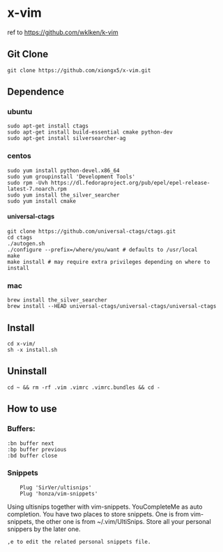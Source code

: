 # x-vim
ref to https://github.com/wklken/k-vim


## Git Clone
```
git clone https://github.com/xiongx5/x-vim.git
``` 

## Dependence
          
### ubuntu
```
sudo apt-get install ctags
sudo apt-get install build-essential cmake python-dev  
sudo apt-get install silversearcher-ag
```
### centos
```
sudo yum install python-devel.x86_64
sudo yum groupinstall 'Development Tools'
sudo rpm -Uvh https://dl.fedoraproject.org/pub/epel/epel-release-latest-7.noarch.rpm
sudo yum install the_silver_searcher
sudo yum install cmake
```

#### universal-ctags
```
git clone https://github.com/universal-ctags/ctags.git
cd ctags
./autogen.sh
./configure --prefix=/where/you/want # defaults to /usr/local
make
make install # may require extra privileges depending on where to install

```





### mac
```
brew install the_silver_searcher
brew install --HEAD universal-ctags/universal-ctags/universal-ctags
```

## Install
```
cd x-vim/
sh -x install.sh
```

## Uninstall
```
cd ~ && rm -rf .vim .vimrc .vimrc.bundles && cd -
```
## How to use

### Buffers:
```
:bn buffer next
:bp buffer previous
:bd buffer close 
```

### Snippets 
```
    Plug 'SirVer/ultisnips'
    Plug 'honza/vim-snippets'
```
Using ultisnips together with vim-snippets. YouCompleteMe as auto completion. 
You have two places to store snippets. One is from vim-snippets, the other one is from ~/.vim/UltiSnips. Store all your personal snippers by the later one.
```
,e to edit the related personal snippets file. 
```
